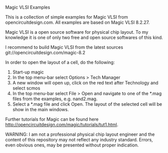 Magic VLSI Examples

This is a collection of simple examples for Magic VLSI from opencircuitdesign.com.
All examples are based on Magic VLSI 8.2.27.

Magic VLSI is a open source software for physical chip layout.
To my knowledge it is one of only two free and open source softwares of this kind.

I recommend to build Magic VLSI from the latest sources
git://opencircuitdesign.com/magic-8.2

In order to open the layout of a cell, do the following:
1) Start-up magic
2) In the top menu-bar select Options > Tech Manager
3) A new window will open up, click on the red text after Technology and select scmos
4) In the top menu-bar select File > Open and navigate to one of the *.mag files from the examples, e.g. nand2.mag.
5) Select a *.mag file and click Open. The layout of the selected cell will be show in the main windows.

Further tutorials for Magic can be found here http://opencircuitdesign.com/magic/tutorials/tut1.html.

WARNING: I am not a professional physical chip layout engineer and the content
of this repository may not reflect any industry standard. Errors, even obvious
ones, may be presented without proper indication.

